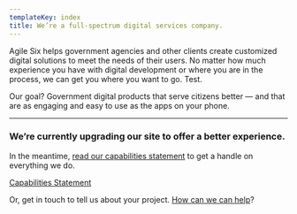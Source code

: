 ```yaml
---
templateKey: index
title: We’re a full-spectrum digital services company.
---
```


Agile Six helps government agencies and other clients create customized digital solutions to meet the needs of their users. No matter how much experience you have with digital development or where you are in the process, we can get you where you want to go. Test.

Our goal? Government digital products that serve citizens better — and that are as engaging and easy to use as the apps on your phone.

--------

### We’re currently upgrading our site to offer a better experience.

In the meantime, <a href="/docs/agile-six-capabilities.pdf" download>read our capabilities statement</a> to get a handle on everything we do.

<a href="/docs/agile-six-capabilities.pdf" download class="btn-link">Capabilities Statement</a>

Or, get in touch to tell us about your project. [How can we can help](<mailto: contact@agile6.com>)?
